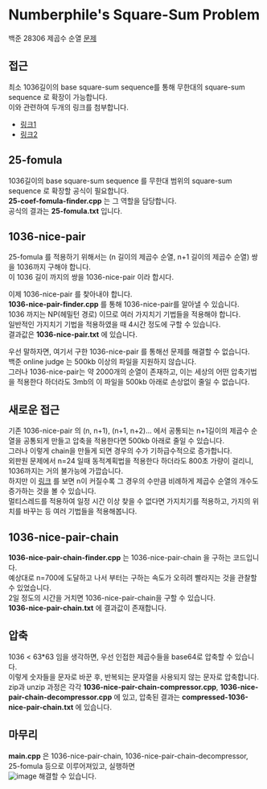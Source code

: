 # Numberphile's Square-Sum Problem
백준 28306 제곱수 순열 [문제](https://www.acmicpc.net/problem/28306)  

## 접근
최소 1036길이의 base square-sum sequence를 통해 무한대의 square-sum sequence 로 확장이 가능합니다.  
이와 관련하여 두개의 링크를 첨부합니다.  
- [링크1](https://www.youtube.com/watch?v=-vxW42R47bc)  
- [링크2](https://www.mersenneforum.org/showthread.php?s=5bdadcb2704e6c652a765f41dbe1d961&t=22915&page=5)  

## 25-fomula
1036길이의 base square-sum sequence 를 무한대 범위의 square-sum sequence 로 확장할 공식이 필요합니다.  
**25-coef-fomula-finder.cpp** 는 그 역할을 담당합니다.  
공식의 결과는 **25-fomula.txt** 입니다.

## 1036-nice-pair
25-fomula 를 적용하기 위해서는 (n 길이의 제곱수 순열, n+1 길이의 제곱수 순열) 쌍을 1036까지 구해야 합니다.   
이 1036 길이 까지의 쌍을 1036-nice-pair 이라 합시다.

이제 1036-nice-pair 를 찾아내야 합니다.  
**1036-nice-pair-finder.cpp** 를 통해 1036-nice-pair를 알아낼 수 있습니다.  
1036 까지는 NP(헤밀턴 경로) 이므로 여러 가지치기 기법들을 적용해야 합니다.  
일반적인 가지치기 기법을 적용하였을 때 4시간 정도에 구할 수 있습니다.  
결과값은 **1036-nice-pair.txt** 에 있습니다.  

우선 말하자면, 여기서 구한 1036-nice-pair 를 통해선 문제를 해결할 수 없습니다.  
백준 online judge 는 500kb 이상의 파일을 지원하지 않습니다.  
그러나 1036-nice-pair는 약 2000개의 순열이 존재하고, 이는 세상의 어떤 압축기법을 적용한다 하더라도 3mb의 이 파일을 500kb 아래로 손상없이 줄일 수 없습니다.  

## 새로운 접근
기존 1036-nice-pair 의 (n, n+1), (n+1, n+2)... 에서 공통되는 n+1길이의 제곱수 순열을 공통되게 만들고 압축을 적용한다면 500kb 아래로 줄일 수 있습니다.  
그러나 이렇게 chain을 만들게 되면 경우의 수가 기하급수적으로 증가합니다.  
외판원 문제에서 n=24 일때 동적계획법을 적용한다 하더라도 800초 가량이 걸리니, 1036까지는 거의 불가능에 가깝습니다.  
하지만 이 [링크](https://oeis.org/A071983/list) 를 보면 n이 커질수록 그 경우의 수만큼 비례하게 제곱수 순열의 개수도 증가하는 것을 볼 수 있습니다.  
멀티스레드를 적용하여 일정 시간 이상 찾을 수 없다면 가지치기를 적용하고, 가지의 위치를 바꾸는 등 여러 기법들을 적용해봅니다.

## 1036-nice-pair-chain
**1036-nice-pair-chain-finder.cpp** 는 1036-nice-pair-chain 을 구하는 코드입니다.  
예상대로 n=700에 도달하고 나서 부터는 구하는 속도가 오히려 빨라지는 것을 관찰할 수 있었습니다.  
2일 정도의 시간을 거치면 1036-nice-pair-chain을 구할 수 있습니다.  
**1036-nice-pair-chain.txt** 에 결과값이 존재합니다.  

## 압축
1036 < 63*63 임을 생각하면, 우선 인접한 제곱수들을 base64로 압축할 수 있습니다.  
이렇게 숫자들을 문자로 바꾼 후, 반복되는 문자열을 사용되지 않는 문자로 압축합니다.  
zip과 unzip 과정은 각각 **1036-nice-pair-chain-compressor.cpp**, **1036-nice-pair-chain-decompressor.cpp** 에 있고, 압축된 결과는 **compressed-1036-nice-pair-chain.txt** 에 있습니다.  

## 마무리
**main.cpp** 은 1036-nice-pair-chain, 1036-nice-pair-chain-decompressor, 25-fomula 등으로 이루어져있고, 실행하면  
![image](https://github.com/solesie/square-sum-problem/assets/33522810/63a6546d-b995-457d-be1d-35583c8b9bc6)
해결할 수 있습니다.
